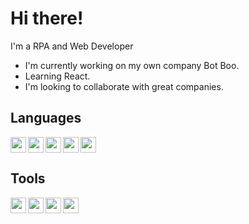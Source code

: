 # Hi there!

I'm a RPA and Web Developer

- I'm currently working on my own company Bot Boo.
- Learning React.
- I'm looking to collaborate with great companies.

## Languages
<img align="left" width="25px" src="https://www.svgrepo.com/show/452091/python.svg"/>
<img align="left" width="25px" src="https://www.svgrepo.com/show/452228/html-5.svg"/>
<img align="left" width="25px" src="https://www.svgrepo.com/show/452185/css-3.svg"/>
<img align="left" width="25px" src="https://www.svgrepo.com/show/452045/js.svg"/>
<img align="" width="25px" src="https://www.svgrepo.com/show/373969/php2.svg"/>

## Tools
<img align="left" width="25px" src="https://www.svgrepo.com/show/452129/vs-code.svg"/>
<img align="left" width="25px" src="https://www.svgrepo.com/show/373848/mysql.svg"/>
<img align="left" width="25px" src="https://www.svgrepo.com/show/443513/brand-uipath.svg"/>
<img align="left" width="25px" src="https://at.cosmoconsult.com/fileadmin/user_upload/Oesterreich/powerautomate-icon.png"/>


